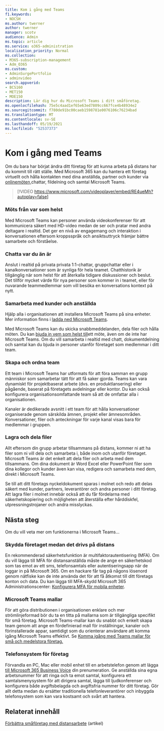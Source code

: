 ```yaml
---
title: Kom i gång med Teams
f1.keywords:
- NOCSH
ms.author: twerner
author: twerner
manager: scotv
audience: Admin
ms.topic: article
ms.service: o365-administration
localization_priority: Normal
ms.collection:
- M365-subscription-management
- Adm_O365
ms.custom:
- AdminSurgePortfolio
- adminvideo
search.appverid:
- BCS160
- MET150
- MOE150
description: Lär dig hur du Microsoft Teams i ditt småföretag.
ms.openlocfilehash: 75e5c4aad1ef65e63ed7809cc667fce4b48934e2
ms.sourcegitcommit: f780de91bc00caeb1598781e0076106c76234bad
ms.translationtype: MT
ms.contentlocale: sv-SE
ms.lasthandoff: 05/19/2021
ms.locfileid: "52537373"
---
```

# <a name="get-started-with-teams"></a>Kom i gång med Teams

Om du bara har börjat ändra ditt företag för att kunna arbeta på distans har du kommit till rätt ställe. Med Microsoft 365 kan du hantera ett företag virtuellt och hålla kontakten med dina anställda, partner och kunder via [onlinemöten,](https://www.microsoft.com/microsoft-teams/instant-messaging?ocid=oo_support_mix_marvel_ups_support_smcteamsmb_inline)chattar, fildelning och samtal Microsoft Teams. 

> [!VIDEO https://www.microsoft.com/videoplayer/embed/RE4ueMh?autoplay=false]

### <a name="meet-from-anywhere"></a>Möts från var som helst

Med Microsoft Teams kan personer använda videokonferenser för att kommunicera säkert med HD-video medan de ser och pratar med andra deltagare i realtid. Det ger en nivå av engagemang och interaktion i konversationen eftersom kroppsspråk och ansiktsuttryck främjar bättre samarbete och förståelse.

### <a name="chat-from-anywhere"></a>Chatta var du än är

Anslut i realtid på privata privata 1:1-chattar, gruppchattar eller i kanalkonversationer som är synliga för hela teamet. Chatthistorik är tillgänglig när som helst för att återkalla tidigare diskussioner och beslut. Det tillför mycket värde för nya personer som kommer in i teamet, eller för nuvarande teammedlemmar som vill besöka en konversations kontext på nytt.

### <a name="collaborate-with-customers-and-employees"></a>Samarbeta med kunder och anställda

Hjälp alla i organisationen att installera Microsoft Teams på sina enheter. Mer information finns i [ladda ned Microsoft Teams](https://aka.ms/downloadteams).

Med Microsoft Teams kan du skicka snabbmeddelanden, dela filer och hålla möten. Du kan [bjuda in vem som helst till](schedule-guest-meeting.md)ett möte, även om de inte har Microsoft Teams. Om du vill samarbeta i realtid med chatt, dokumentdelning och samtal kan du bjuda in personer utanför företaget som medlemmar i ditt team.

### <a name="create-and-organize-teams"></a>Skapa och ordna team

Ett team i Microsoft Teams har utformats för att föra samman en grupp människor som samarbetar tätt för att få saker gjorda. Teams kan vara dynamiskt för projektbaserat arbete (dvs. en produktlansering) eller pågående, baserat på företagets avdelningar eller kontor. Du kan också konfigurera organisationsomfattande team så att de omfattar alla i organisationen.

Kanaler är dedikerade avsnitt i ett team för att hålla konversationer organiserade genom särskilda ämnen, projekt eller ämnesområden. Konversationer, filer och anteckningar för varje kanal visas bara för medlemmar i gruppen.

### <a name="store-and-share-files"></a>Lagra och dela filer

Allt eftersom din grupp arbetar tillsammans på distans, kommer ni att ha filer som ni vill dela och samarbeta i, både inom och utanför företaget. Microsoft Teams är det enkelt att dela filer och arbeta med dem tillsammans. Om dina dokument är Word Excel eller PowerPoint filer som dina kollegor och kunder även kan visa, redigera och samarbeta med dem, direkt i Microsoft Teams.

Se till att ditt företags nyckeldokument sparas i molnet och redo att delas säkert med kunder, partners, leverantörer och andra personer i ditt företag. Att lagra filer i molnet innebär också att du får fördelarna med säkerhetskopiering och möjligheten att återställa efter hårddiskfel, utpressningstrojaner och andra misslyckas.

## <a name="next-steps"></a>Nästa steg

Om du vill veta mer om funktionerna i Microsoft Teams...

### <a name="secure-your-business-as-it-runs-remotely"></a>Skydda företaget medan det drivs på distans

En rekommenderad säkerhetsfunktion är multifaktorautentisering (MFA). Om du vill lägga till MFA för distansanställda måste de ange en säkerhetskod som tas emot av ett sms, telefonsamtals eller autentiseringsapp när de loggar in på Microsoft 365. Om en hackare får tag på någons lösenord genom nätfiske kan de inte använda det för att få åtkomst till ditt företags konton och data. Du kan lägga till MFA-skydd Microsoft 365 Administrationscenter: [Konfigurera MFA för mobila enheter](set-up-mfa.md).

### <a name="microsoft-teams-templates"></a>Microsoft Teams mallar

För att göra distributionen i organisationen enklare och mer strömlinjeformad bör du ta en titta på mallarna som är tillgängliga specifikt för små företag. Microsoft Teams-mallar kan du snabbt och enkelt skapa team genom att ange en fördefinierad mall för inställningar, kanaler och förinstallerade appar, samtidigt som du orienterar användare att komma igång Microsoft Teams effektivt. Se [Komma igång med Teams mallar för små och medelstora företag.](/microsoftteams/smb-templates)

### <a name="business-phone-system"></a>Telefonsystem för företag

Förvandla en PC, Mac eller mobil enhet till en arbetstelefon genom att lägga [till Microsoft 365 Business Voice](https://aka.ms/getbusinessvoice) din prenumeration. Ge anställda sina egna arbetsnummer för att ringa och ta emot samtal, konfigurera ett samtalsmenysystem för att dirigera samtal, lägga till ljudkonferenser och konfigurera både avgiftsbelagda och avgiftsfria nummer för ditt företag. Gör allt detta medan du ersätter traditionella telefonleverantörer och inbyggda telefonsystem som kan vara kostsamt och svårt att hantera.

## <a name="related-content"></a>Relaterat innehåll

[Förbättra småföretag med distansarbete](../admin/misc/empower-your-small-business-with-remote-work.md) (artikel)